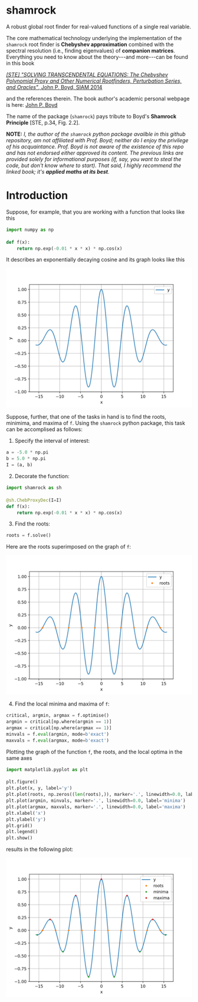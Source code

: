 # shamrock
A robust global root finder for real-valued functions of a single real variable.

The core mathematical technology underlying the implementation of the `shamrock` root finder is **Chebyshev approximation** combined with the spectral resolution (i.e., finding eigenvalues) of **companion matrices**. Everything you need to know about the theory---and more---can be found in this book

[*[STE] "SOLVING TRANSCENDENTAL EQUATIONS: The Chebyshev Polynomial Proxy and Other Numerical Rootfinders, Perturbation Series, and Oracles"*, John P. Boyd, SIAM 2014](https://my.siam.org/Store/Product/viewproduct/?ProductId=25891989)

and the references therein. The book author's academic personal webpage is here: [John P. Boyd](https://clasp.engin.umich.edu/people/john-boyd/)

The name of the package (`shamrock`) pays tribute to Boyd's **Shamrock Principle** [STE, p.34, Fig. 2.2].

**NOTE:** *I, the author of the `shamrock` python package availble in this github repository, am not affiliated with Prof. Boyd; neither do I enjoy the privilege of his acquaintance. Prof. Boyd is not aware of the existence of this repo and has not endorsed either approved its content. The previous links are provided solely for informational purposes (if, say, you want to steal the code, but don't know where to start). That said, I highly recommend the linked book; it's **applied maths at its best**.*

# Introduction
Suppose, for example, that you are working with a function that looks like this

```python
import numpy as np

def f(x):
    return np.exp(-0.01 * x * x) * np.cos(x)
```
It describes an exponentially decaying cosine and its graph looks like this

![](img/mexhat_y_plot.png)

Suppose, further, that one of the tasks in hand is to find the roots, minimima, and maxima of `f`. Using the `shamrock` python package, this task can be accomplised as follows:

1. Specify the interval of interest: 
```python
a = -5.0 * np.pi
b = 5.0 * np.pi
I = (a, b)
```

2. Decorate the function:
```python
import shamrock as sh

@sh.ChebProxyDec(I=I)
def f(x):
    return np.exp(-0.01 * x * x) * np.cos(x)
```

3. Find the roots:
```python
roots = f.solve()
```

Here are the roots superimposed on the graph of `f`:

![](img/mexhat_y_and_roots_plot.png)

4. Find the local minima and maxima of `f`:
```python
critical, argmin, argmax = f.optimise()
argmin = critical[np.where(argmin == 1)]
argmax = critical[np.where(argmax == 1)]
minvals = f.eval(argmin, mode=b'exact')
maxvals = f.eval(argmax, mode=b'exact')
```

Plotting the graph of the function `f`, the roots, and the local optima in the same axes
```python
import matplotlib.pyplot as plt

plt.figure()
plt.plot(x, y, label='y')
plt.plot(roots, np.zeros((len(roots),)), marker='.', linewidth=0.0, label='roots')
plt.plot(argmin, minvals, marker='.', linewidth=0.0, label='minima')
plt.plot(argmax, maxvals, marker='.', linewidth=0.0, label='maxima')
plt.xlabel('x')
plt.ylabel('y')
plt.grid()
plt.legend()
plt.show()
```

results in the following plot:

![](img/mexhat_y_and_roots_and_optima_plot.png)
